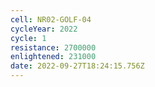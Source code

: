 ```yaml
---
cell: NR02-GOLF-04
cycleYear: 2022
cycle: 1
resistance: 2700000
enlightened: 231000
date: 2022-09-27T18:24:15.756Z
---
```

